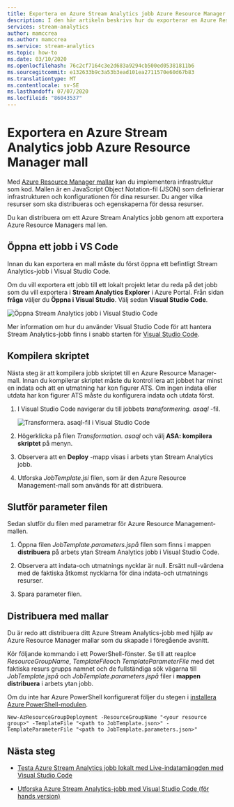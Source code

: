 ```yaml
---
title: Exportera en Azure Stream Analytics jobb Azure Resource Manager mall
description: I den här artikeln beskrivs hur du exporterar en Azure Resource Manager-mall för ditt Azure Stream Analytics-jobb.
services: stream-analytics
author: mamccrea
ms.author: mamccrea
ms.service: stream-analytics
ms.topic: how-to
ms.date: 03/10/2020
ms.openlocfilehash: 76c2cf7164c3e2d683a9294cb500ed05381811b6
ms.sourcegitcommit: e132633b9c3a53b3ead101ea2711570e60d67b83
ms.translationtype: MT
ms.contentlocale: sv-SE
ms.lasthandoff: 07/07/2020
ms.locfileid: "86043537"
---
```

# <a name="export-an-azure-stream-analytics-job-azure-resource-manager-template"></a>Exportera en Azure Stream Analytics jobb Azure Resource Manager mall

Med [Azure Resource Manager mallar](../azure-resource-manager/templates/overview.md) kan du implementera infrastruktur som kod. Mallen är en JavaScript Object Notation-fil (JSON) som definierar infrastrukturen och konfigurationen för dina resurser. Du anger vilka resurser som ska distribueras och egenskaperna för dessa resurser.

Du kan distribuera om ett Azure Stream Analytics jobb genom att exportera Azure Resource Managers mal len.

## <a name="open-a-job-in-vs-code"></a>Öppna ett jobb i VS Code

Innan du kan exportera en mall måste du först öppna ett befintligt Stream Analytics-jobb i Visual Studio Code. 

Om du vill exportera ett jobb till ett lokalt projekt letar du reda på det jobb som du vill exportera i **Stream Analytics Explorer** i Azure Portal. Från sidan **fråga** väljer du **Öppna i Visual Studio**. Välj sedan **Visual Studio Code**.

![Öppna Stream Analytics jobb i Visual Studio Code](./media/resource-manager-export/open-job-vs-code.png)

Mer information om hur du använder Visual Studio Code för att hantera Stream Analytics-jobb finns i snabb starten för [Visual Studio Code](quick-create-vs-code.md).

## <a name="compile-the-script"></a>Kompilera skriptet 

Nästa steg är att kompilera jobb skriptet till en Azure Resource Manager-mall. Innan du kompilerar skriptet måste du kontrol lera att jobbet har minst en indata och att en utmatning har kon figurer ATS. Om ingen indata eller utdata har kon figurer ATS måste du konfigurera indata och utdata först.

1. I Visual Studio Code navigerar du till jobbets *transformering. asaql* -fil.

   ![Transformera. asaql-fil i Visual Studio Code](./media/resource-manager-export/transformation-asaql.png)

1. Högerklicka på filen *Transformation. asaql* och välj **ASA: kompilera skriptet** på menyn.

1. Observera att en **Deploy** -mapp visas i arbets ytan Stream Analytics jobb.

1. Utforska *JobTemplate.jsi* filen, som är den Azure Resource Management-mall som används för att distribuera.

## <a name="complete-the-parameters-file"></a>Slutför parameter filen

Sedan slutför du filen med parametrar för Azure Resource Management-mallen.

1. Öppna filen *JobTemplate.parameters.jspå* filen som finns i mappen **distribuera** på arbets ytan Stream Analytics jobb i Visual Studio Code.

1. Observera att indata-och utmatnings nycklar är null. Ersätt null-värdena med de faktiska åtkomst nycklarna för dina indata-och utmatnings resurser.

1. Spara parameter filen.

## <a name="deploy-using-templates"></a>Distribuera med mallar

Du är redo att distribuera ditt Azure Stream Analytics-jobb med hjälp av Azure Resource Manager mallar som du skapade i föregående avsnitt.

Kör följande kommando i ett PowerShell-fönster. Se till att reaplce *ResourceGroupName*, *TemplateFile*och *TemplateParameterFile* med det faktiska resurs grupps namnet och de fullständiga sök vägarna till *JobTemplate.jspå* och *JobTemplate.parameters.jspå* filer i **mappen distribuera** i arbets ytan jobb.

Om du inte har Azure PowerShell konfigurerat följer du stegen i [installera Azure PowerShell-modulen](https://docs.microsoft.com/powershell/azure/install-Az-ps).

```azurepowershell
New-AzResourceGroupDeployment -ResourceGroupName "<your resource group>" -TemplateFile "<path to JobTemplate.json>" -TemplateParameterFile "<path to JobTemplate.parameters.json>"
```

## <a name="next-steps"></a>Nästa steg

* [Testa Azure Stream Analytics jobb lokalt med Live-indatamängden med Visual Studio Code](visual-studio-code-local-run-live-input.md)

* [Utforska Azure Stream Analytics-jobb med Visual Studio Code (för hands version)](visual-studio-code-explore-jobs.md)